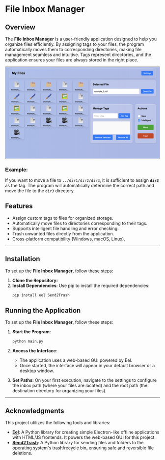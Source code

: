 # **File Inbox Manager**

## Overview
The **File Inbox Manager** is a user-friendly application designed to help you organize files efficiently. By assigning tags to your files, the program automatically moves them to corresponding directories, making file management seamless and intuitive. Tags represent directories, and the application ensures your files are always stored in the right place.

![File Inbox Manager Screenshot](screenshot1.png)

### Example:
If you want to move a file to `../dir1/dir2/dir3`, it is sufficient to assign **`dir3`** as the tag. The program will automatically determine the correct path and move the file to the `dir3` directory.

## Features
- Assign custom tags to files for organized storage.
- Automatically move files to directories corresponding to their tags.
- Supports intelligent file handling and error checking.
- Trash unwanted files directly from the application.
- Cross-platform compatibility (Windows, macOS, Linux).

---

## Installation

To set up the **File Inbox Manager**, follow these steps:

1. **Clone the Repository:**
2. **Install Dependencies**: Use pip to install the required dependencies:
    ```bash
    pip install eel Send2Trash
    ```


## Running the Application

To set up the **File Inbox Manager**, follow these steps:

1. **Start the Program**: 
    ```bash
    python main.py
    ```
2. **Access the Interface**:
    - The application uses a web-based GUI powered by Eel.
    - Once started, the interface will appear in your default browser or a desktop window.

3. **Set Paths:** On your first execution, navigate to the settings to configure the inbox path (where your files are located) and the root path (the destination directory for organizing your files).

---
## Acknowledgments
This project utilizes the following tools and libraries:

- **[Eel](https://github.com/ChrisKnott/Eel)**: A Python library for creating simple Electron-like offline applications with HTML/JS frontends. It powers the web-based GUI for this project.
- **[Send2Trash](https://github.com/hsoft/send2trash)**: A Python library for sending files and folders to the operating system's trash/recycle bin, ensuring safe and reversible file deletions.
